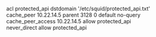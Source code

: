 acl protected_api dstdomain '/etc/squid/protected_api.txt'  
cache_peer 10.22.14.5 parent 3128 0 default no-query  
cache_peer_access 10.22.14.5 allow protected_api  
never_direct allow protected_api  

